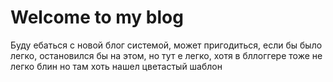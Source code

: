 # Welcome to my blog
Буду ебаться с новой блог системой, может пригодиться, если бы было легко, остановился бы на этом, но тут е легко, хотя в бллоггере тоже не легко блин
но там хоть нашел цветастый шаблон


